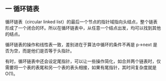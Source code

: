 ## 一 循环链表

循环链表（circular linked list）的最后一个节点的指针域指向头结点，整个链表形成了一个闭合的环。所以在循环链表中，从任意一个结点出发，均可以找到其他的结点。

循环链表的操作和线性表一致，差别进在于算法中循环的条件不再是 p->next 是否为空，而是他们是否等于头指针。

有时，循环链表中还会设定尾指针，可以让一些操作简化，如合并两个链表时，仅需要将一个表的表尾和另一个表的表头相接，如果有尾指针，其时间复杂度就是 O(1)。
